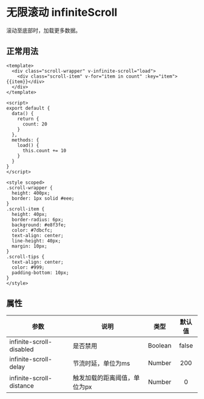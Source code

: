 # 无限滚动 infiniteScroll
滚动至底部时，加载更多数据。
## 正常用法
```vue
<template>
  <div class="scroll-wrapper" v-infinite-scroll="load">
    <div class="scroll-item" v-for="item in count" :key="item">{{item}}</div>
  </div>
</template>

<script>
export default {
  data() {
    return {
      count: 20
    }
  },
  methods: {
    load() {
      this.count += 10
    }
  }
}
</script>

<style scoped>
.scroll-wrapper {
  height: 400px;
  border: 1px solid #eee;
}
.scroll-item {
  height: 40px;
  border-radius: 6px;
  background: #e8f3fe;
  color: #7dbcfc;
  text-align: center;
  line-height: 40px;
  margin: 10px;
}
.scroll-tips {
  text-align: center;
  color: #999;
  padding-bottom: 10px;
}
</style>
```

<template>
  <div class="scroll-wrapper" v-infinite-scroll="load">
    <div class="scroll-item" v-for="item in count" :key="item">{{item}}</div>
  </div>
</template>

<script>
export default {
  data() {
    return {
      count: 20
    }
  },
  methods: {
    load() {
      this.count += 10
    }
  }
}
</script>

<style scoped>
.scroll-wrapper {
  height: 400px;
  border: 1px solid #eee;
}
.scroll-item {
  height: 40px;
  border-radius: 6px;
  background: #e8f3fe;
  color: #7dbcfc;
  text-align: center;
  line-height: 40px;
  margin: 10px;
}
.scroll-tips {
  text-align: center;
  color: #999;
  padding-bottom: 10px;
}
</style>

## 属性
|参数|说明|类型|默认值|
|---|---|:---:|:--:|
|infinite-scroll-disabled|是否禁用|Boolean|false|
|infinite-scroll-delay|节流时延，单位为ms|Number|200|
|infinite-scroll-distance|触发加载的距离阈值，单位为px|Number|0|